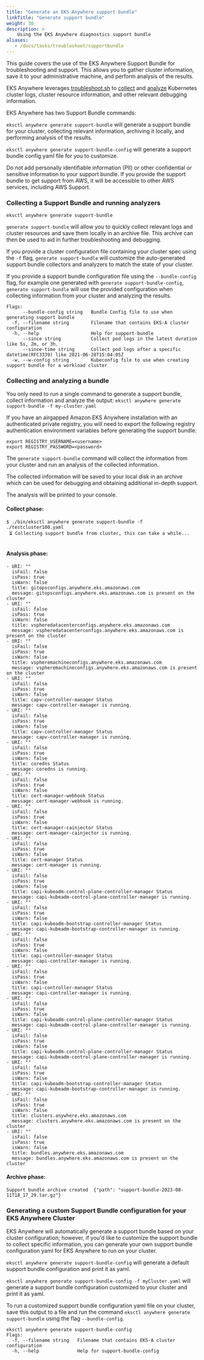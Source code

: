 ```yaml
---
title: "Generate an EKS Anywhere support bundle"
linkTitle: "Generate support bundle"
weight: 30
description: >
    Using the EKS Anywhere diagnostics support bundle
aliases:
   - /docs/tasks/troubleshoot/supportbundle
---
```


This guide covers the use of the EKS Anywhere Support Bundle for troubleshooting and support.
This allows you to gather cluster information, save it to your administrative machine, and perform analysis of the results.

EKS Anywhere leverages [troubleshoot.sh](https://troubleshoot.sh/) to [collect](https://troubleshoot.sh/docs/collect/) and [analyze](https://troubleshoot.sh/docs/analyze/) Kubernetes cluster logs, cluster resource information, and other relevant debugging information.

EKS Anywhere has two Support Bundle commands:

`eksctl anywhere generate support-bundle` will generate a support bundle for your cluster,
collecting relevant information, archiving it locally, and performing analysis of the results.

`eksctl anywhere generate support-bundle-config` will generate a support bundle config yaml file for you to customize.

Do not add personally identifiable information (PII) or other confidential or sensitive information to your support bundle.
If you provide the support bundle to get support from AWS, it will be accessible to other AWS services, including AWS Support.

### Collecting a Support Bundle and running analyzers
```
eksctl anywhere generate support-bundle
```

`generate support-bundle` will allow you to quickly collect relevant logs and cluster resources and save them locally in an archive file.
This archive can then be used to aid in further troubleshooting and debugging.

If you provide a cluster configuration file containing your cluster spec using the `-f` flag,
`generate support-bundle` will customize the auto-generated support bundle collectors and analyzers 
to match the state of your cluster.

If you provide a support bundle configuration file using the `--bundle-config` flag, 
for example one generated with `generate support-bundle-config`, 
`generate support-bundle` will use the provided configuration when collecting information from your cluster and analyzing the results.

```
Flags:
      --bundle-config string   Bundle Config file to use when generating support bundle
  -f, --filename string        Filename that contains EKS-A cluster configuration
  -h, --help                   Help for support-bundle
      --since string           Collect pod logs in the latest duration like 5s, 2m, or 3h.
      --since-time string      Collect pod logs after a specific datetime(RFC3339) like 2021-06-28T15:04:05Z
  -w, --w-config string        Kubeconfig file to use when creating support bundle for a workload cluster
```

### Collecting and analyzing a bundle

You only need to run a single command to generate a support bundle, collect information and analyze the output:
`eksctl anywhere generate support-bundle -f my-cluster.yaml`

If you have an airgapped Amazon EKS Anywhere installation with an authenticated private registry, you will need 
to export the following registry authentication environment variables before generating the support bundle:

```
export REGISTRY_USERNAME=<username>
export REGISTRY_PASSWORD=<password>
```

The `generate support-bundle` command will collect the information from your cluster
and run an analysis of the collected information.

The collected information will be saved to your local disk in an archive which can be used for 
debugging and obtaining additional in-depth support.

The analysis will be printed to your console.

#### Collect phase:
```
$ ./bin/eksctl anywhere generate support-bundle -f ./testcluster100.yaml
 ⏳ Collecting support bundle from cluster, this can take a while...
 
```

#### Analysis phase:
```
- URI: ""
  isFail: false
  isPass: true
  isWarn: false
  title: gitopsconfigs.anywhere.eks.amazonaws.com
  message: gitopsconfigs.anywhere.eks.amazonaws.com is present on the cluster
- URI: ""
  isFail: false
  isPass: true
  isWarn: false
  title: vspheredatacenterconfigs.anywhere.eks.amazonaws.com
  message: vspheredatacenterconfigs.anywhere.eks.amazonaws.com is present on the cluster
- URI: ""
  isFail: false
  isPass: true
  isWarn: false
  title: vspheremachineconfigs.anywhere.eks.amazonaws.com
  message: vspheremachineconfigs.anywhere.eks.amazonaws.com is present on the cluster
- URI: ""
  isFail: false
  isPass: true
  isWarn: false
  title: capv-controller-manager Status
  message: capv-controller-manager is running.
- URI: ""
  isFail: false
  isPass: true
  isWarn: false
  title: capv-controller-manager Status
  message: capv-controller-manager is running.
- URI: ""
  isFail: false
  isPass: true
  isWarn: false
  title: coredns Status
  message: coredns is running.
- URI: ""
  isFail: false
  isPass: true
  isWarn: false
  title: cert-manager-webhook Status
  message: cert-manager-webhook is running.
- URI: ""
  isFail: false
  isPass: true
  isWarn: false
  title: cert-manager-cainjector Status
  message: cert-manager-cainjector is running.
- URI: ""
  isFail: false
  isPass: true
  isWarn: false
  title: cert-manager Status
  message: cert-manager is running.
- URI: ""
  isFail: false
  isPass: true
  isWarn: false
  title: capi-kubeadm-control-plane-controller-manager Status
  message: capi-kubeadm-control-plane-controller-manager is running.
- URI: ""
  isFail: false
  isPass: true
  isWarn: false
  title: capi-kubeadm-bootstrap-controller-manager Status
  message: capi-kubeadm-bootstrap-controller-manager is running.
- URI: ""
  isFail: false
  isPass: true
  isWarn: false
  title: capi-controller-manager Status
  message: capi-controller-manager is running.
- URI: ""
  isFail: false
  isPass: true
  isWarn: false
  title: capi-controller-manager Status
  message: capi-controller-manager is running.
- URI: ""
  isFail: false
  isPass: true
  isWarn: false
  title: capi-kubeadm-control-plane-controller-manager Status
  message: capi-kubeadm-control-plane-controller-manager is running.
- URI: ""
  isFail: false
  isPass: true
  isWarn: false
  title: capi-kubeadm-control-plane-controller-manager Status
  message: capi-kubeadm-control-plane-controller-manager is running.
- URI: ""
  isFail: false
  isPass: true
  isWarn: false
  title: capi-kubeadm-bootstrap-controller-manager Status
  message: capi-kubeadm-bootstrap-controller-manager is running.
- URI: ""
  isFail: false
  isPass: true
  isWarn: false
  title: clusters.anywhere.eks.amazonaws.com
  message: clusters.anywhere.eks.amazonaws.com is present on the cluster
- URI: ""
  isFail: false
  isPass: true
  isWarn: false
  title: bundles.anywhere.eks.amazonaws.com
  message: bundles.anywhere.eks.amazonaws.com is present on the cluster
```

#### Archive phase:
``` 
Support bundle archive created  {"path": "support-bundle-2023-08-11T18_17_29.tar.gz"}
```

### Generating a custom Support Bundle configuration for your EKS Anywhere Cluster
EKS Anywhere will automatically generate a support bundle based on your cluster configuration;
however, if you'd like to customize the support bundle to collect specific information,
you can generate your own support bundle configuration yaml for EKS Anywhere to run on your cluster.

`eksctl anywhere generate support-bundle-config` will generate a default support bundle configuration and print it  as yaml.

`eksctl anywhere generate support-bundle-config -f myCluster.yaml` will generate a support bundle configuration customized to your cluster and print it as yaml.

To run a customized support bundle configuration yaml file on your cluster,
save this output to a file and run the command `eksctl anywhere generate support-bundle` using the flag `--bundle-config`.

```
eksctl anywhere generate support-bundle-config
Flags:
  -f, --filename string   Filename that contains EKS-A cluster configuration
  -h, --help              Help for support-bundle-config
```
